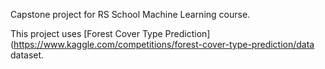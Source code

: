 
Capstone project for RS School Machine Learning course.

This project uses [Forest Cover Type Prediction](https://www.kaggle.com/competitions/forest-cover-type-prediction/data dataset.